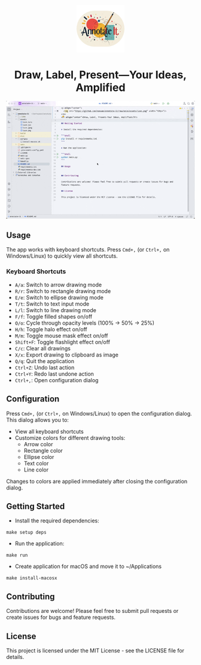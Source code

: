<p align="center">
  <img src="https://github.com/namuan/annotate-it/raw/main/assets/icon.png" width="128px"/>
</p>
<h1 align="center">Draw, Label, Present—Your Ideas, Amplified</h1>

![](assets/demo.gif)

## Usage

The app works with keyboard shortcuts.
Press `Cmd+,` (or `Ctrl+,` on Windows/Linux) to quickly view all shortcuts.

### Keyboard Shortcuts

- `A/a`: Switch to arrow drawing mode
- `R/r`: Switch to rectangle drawing mode
- `E/e`: Switch to ellipse drawing mode
- `T/t`: Switch to text input mode
- `L/l`: Switch to line drawing mode
- `F/f`: Toggle filled shapes on/off
- `O/o`: Cycle through opacity levels (100% → 50% → 25%)
- `H/h`: Toggle halo effect on/off
- `M/m`: Toggle mouse mask effect on/off
- `Shift+F`: Toggle flashlight effect on/off
- `C/c`: Clear all drawings
- `X/x`: Export drawing to clipboard as image
- `Q/q`: Quit the application
- `Ctrl+Z`: Undo last action
- `Ctrl+Y`: Redo last undone action
- `Ctrl+,`: Open configuration dialog

## Configuration

Press `Cmd+,` (or `Ctrl+,` on Windows/Linux) to open the configuration dialog. This dialog allows you to:

- View all keyboard shortcuts
- Customize colors for different drawing tools:
    - Arrow color
    - Rectangle color
    - Ellipse color
    - Text color
    - Line color

Changes to colors are applied immediately after closing the configuration dialog.

## Getting Started

* Install the required dependencies:

```shell
make setup deps
```

* Run the application:

```shell
make run
```

* Create application for macOS and move it to ~/Applications

```shell
make install-macosx
```

## Contributing

Contributions are welcome! Please feel free to submit pull requests or create issues for bugs and
feature requests.

## License

This project is licensed under the MIT License - see the LICENSE file for details.
